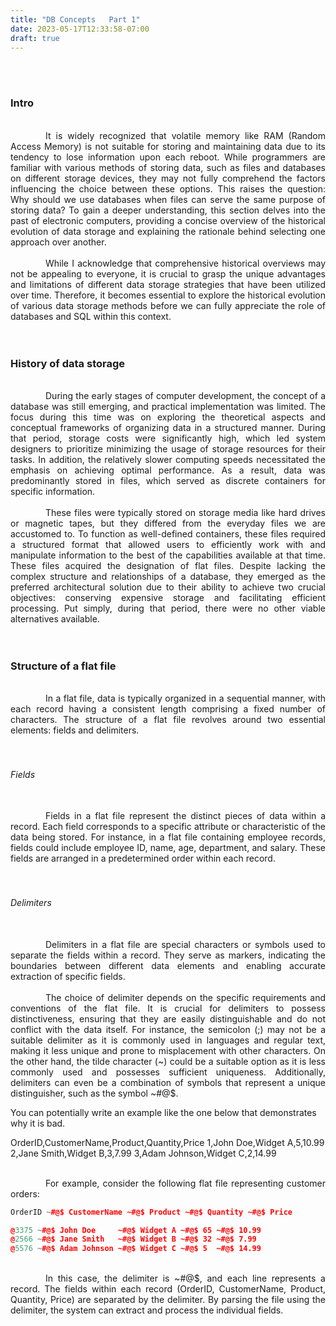 ```yaml
---
title: "DB Concepts   Part 1"
date: 2023-05-17T12:33:58-07:00
draft: true
---
```


<br>
<br>

### Intro

<br>

<div align="justify">
&emsp;&emsp;&emsp;&emsp;It is widely recognized that volatile memory like RAM (Random Access Memory) is not suitable for storing and maintaining data due to its tendency to lose information upon each reboot. While programmers are familiar with various methods of storing data, such as files and databases on different storage devices, they may not fully comprehend the factors influencing the choice between these options. This raises the question: Why should we use databases when files can serve the same purpose of storing data? To gain a deeper understanding, this section delves into the past of electronic computers, providing a concise overview of the historical evolution of data storage and explaining the rationale behind selecting one approach over another.
</div>

<br>

<div align="justify">
&emsp;&emsp;&emsp;&emsp;While I acknowledge that comprehensive historical overviews may not be appealing to everyone, it is crucial to grasp the unique advantages and limitations of different data storage strategies that have been utilized over time. Therefore, it becomes essential to explore the historical evolution of various data storage methods before we can fully appreciate the role of databases and SQL within this context.
</div>

<br>
<br>

### History of data storage

<br>

<div align="justify">
&emsp;&emsp;&emsp;&emsp;During the early stages of computer development, the concept of a database was still emerging, and practical implementation was limited. The focus during this time was on exploring the theoretical aspects and conceptual frameworks of organizing data in a structured manner. During that period, storage costs were significantly high, which led system designers to prioritize minimizing the usage of storage resources for their tasks. In addition, the relatively slower computing speeds necessitated the emphasis on achieving optimal performance. As a result, data was predominantly stored in files, which served as discrete containers for specific information.
</div>

<br>

<div align="justify">
&emsp;&emsp;&emsp;&emsp;These files were typically stored on storage media like hard drives or magnetic tapes, but they differed from the everyday files we are accustomed to. To function as well-defined containers, these files required a structured format that allowed users to efficiently work with and manipulate information to the best of the capabilities available at that time. These files acquired the designation of flat files. Despite lacking the complex structure and relationships of a database, they emerged as the preferred architectural solution due to their ability to achieve two crucial objectives: conserving expensive storage and facilitating efficient processing. Put simply, during that period, there were no other viable alternatives available.
</div>

<br>
<br>

### Structure of a flat file

<br>

<div align="justify">
&emsp;&emsp;&emsp;&emsp;In a flat file, data is typically organized in a sequential manner, with each record having a consistent length comprising a fixed number of characters. The structure of a flat file revolves around two essential elements: fields and delimiters.
</div>

<br>
<br>

###### Fields

<br>

<div align="justify">
&emsp;&emsp;&emsp;&emsp;Fields in a flat file represent the distinct pieces of data within a record. Each field corresponds to a specific attribute or characteristic of the data being stored. For instance, in a flat file containing employee records, fields could include employee ID, name, age, department, and salary. These fields are arranged in a predetermined order within each record.
</div>

<br>
<br>

###### Delimiters

<br>

<div align="justify">
&emsp;&emsp;&emsp;&emsp;Delimiters in a flat file are special characters or symbols used to separate the fields within a record. They serve as markers, indicating the boundaries between different data elements and enabling accurate extraction of specific fields. 
</div>

<br>

<div align="justify">
&emsp;&emsp;&emsp;&emsp;The choice of delimiter depends on the specific requirements and conventions of the flat file. It is crucial for delimiters to possess distinctiveness, ensuring that they are easily distinguishable and do not conflict with the data itself. For instance, the semicolon (;) may not be a suitable delimiter as it is commonly used in languages and regular text, making it less unique and prone to misplacement with other characters. On the other hand, the tilde character (~) could be a suitable option as it is less commonly used and possesses sufficient uniqueness. Additionally, delimiters can even be a combination of symbols that represent a unique distinguisher, such as the symbol ~#@$.
</div>

You can potentially write an example like the one below that demonstrates why it is bad.

OrderID,CustomerName,Product,Quantity,Price
1,John Doe,Widget A,5,10.99
2,Jane Smith,Widget B,3,7.99
3,Adam Johnson,Widget C,2,14.99

<br>

<div align="justify">
&emsp;&emsp;&emsp;&emsp;For example, consider the following flat file representing customer orders:
</div>

```C++ {linenos=false}
OrderID ~#@$ CustomerName ~#@$ Product ~#@$ Quantity ~#@$ Price

@3375 ~#@$ John Doe     ~#@$ Widget A ~#@$ 65 ~#@$ 10.99
@2566 ~#@$ Jane Smith   ~#@$ Widget B ~#@$ 32 ~#@$ 7.99
@5576 ~#@$ Adam Johnson ~#@$ Widget C ~#@$ 5  ~#@$ 14.99
```

<br>

<div align="justify">
&emsp;&emsp;&emsp;&emsp;In this case, the delimiter is ~#@$, and each line represents a record. The fields within each record (OrderID, CustomerName, Product, Quantity, Price) are separated by the delimiter. By parsing the file using the delimiter, the system can extract and process the individual fields.
</div>